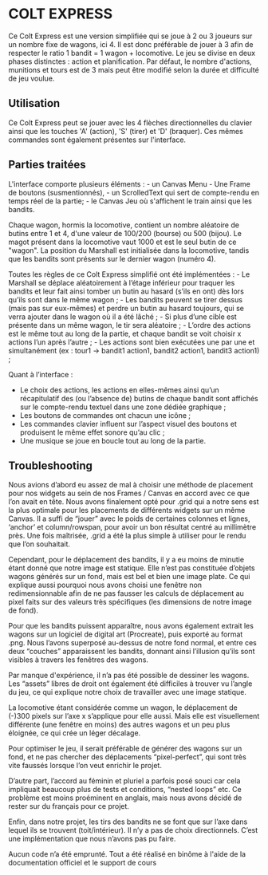 # COLT EXPRESS

Ce Colt Express est une version simplifiée qui se joue à 2 ou 3 joueurs sur un nombre fixe de wagons, ici 4. Il est donc préférable de jouer à 3 afin de respecter le ratio 1 bandit = 1 wagon + locomotive. 
Le jeu se divise en deux phases distinctes : action et planification. Par défaut, le nombre d'actions, munitions et tours est de 3 mais peut être modifié selon la durée et difficulté de jeu voulue.


## Utilisation

Ce Colt Express peut se jouer avec les 4 flèches directionnelles du clavier ainsi que les touches 'A' (action), 'S' (tirer) et 'D' (braquer). Ces mêmes commandes sont également présentes sur l'interface.


## Parties traitées

L'interface comporte plusieurs éléments : 
	- un Canvas Menu
		- Une Frame de boutons (susmentionnés),
		- un ScrolledText qui sert de compte-rendu en temps réel de la partie;
	- le Canvas Jeu où s'affichent le train ainsi que les bandits.
	
Chaque wagon, hormis la locomotive, contient un nombre aléatoire de butins entre 1 et 4, d'une valeur de 100/200 (bourse) ou 500 (bijou). Le magot présent dans la locomotive vaut 1000 et est le seul butin de ce "wagon". La position du Marshall est initialisée dans la locomotive, tandis que les bandits sont présents sur le dernier wagon (numéro 4).

Toutes les règles de ce Colt Express simplifié ont été implémentées : 
	- Le Marshall se déplace aléatoirement à l’étage inférieur pour traquer les bandits et leur fait ainsi tomber un butin au hasard (s’ils en ont) dès lors qu’ils sont dans le même wagon ;
	- Les bandits peuvent se tirer dessus (mais pas sur eux-mêmes) et perdre un butin au hasard toujours, qui se verra ajouter dans le wagon où il a été lâché ;
	- Si plus d’une cible est présente dans un même wagon, le tir sera aléatoire ;
	- L’ordre des actions est le même tout au long de la partie, et chaque bandit se voit choisir x actions l’un après l’autre ;
	- Les actions sont bien exécutées une par une et simultanément (ex : tour1 → bandit1 action1, bandit2 action1, bandit3 action1) ;


Quant à l’interface : 
- Le choix des actions, les actions en elles-mêmes ainsi qu’un récapitulatif des (ou l’absence de) butins de chaque bandit sont affichés sur le compte-rendu textuel dans une zone dédiée graphique ;
- Les boutons de commandes ont chacun une icône ;
- Les commandes clavier influent sur l’aspect visuel des boutons et produisent le même effet sonore qu’au clic ;
- Une musique se joue en boucle tout au long de la partie.


## Troubleshooting

Nous avions d’abord eu assez de mal à choisir une méthode de placement pour nos widgets au sein de nos Frames / Canvas en accord avec ce que l’on avait en tête. Nous avons finalement opté pour .grid qui a notre sens est la plus optimale pour les placements de différents widgets sur un même Canvas. Il a suffi de “jouer” avec le poids de certaines colonnes et lignes, ‘anchor’ et column/rowspan, pour avoir un bon résultat centré au millimètre près. Une fois maîtrisée, .grid a été la plus simple à utiliser pour le rendu que l’on souhaitait.

Cependant, pour le déplacement des bandits, il y a eu moins de minutie étant donné que notre image est statique. Elle n’est pas constituée d’objets wagons générés sur un fond, mais est bel et bien une image plate. Ce qui explique aussi pourquoi nous avons choisi une fenêtre non redimensionnable afin de ne pas fausser les calculs de déplacement au pixel faits sur des valeurs très spécifiques (les dimensions de notre image de fond).

Pour que les bandits puissent apparaître, nous avons également extrait les wagons sur un logiciel de digital art (Procreate), puis exporté au format .png. Nous l’avons superposé au-dessus de notre fond normal, et entre ces deux “couches” apparaissent les bandits, donnant ainsi l’illusion qu’ils sont visibles à travers les fenêtres des wagons.

Par manque d'expérience, il n’a pas été possible de dessiner les wagons. Les “assets” libres de droit ont également été difficiles à trouver vu l’angle du jeu, ce qui explique notre choix de travailler avec une image statique.

La locomotive étant considérée comme un wagon, le déplacement de (-)300 pixels sur l’axe x s’applique pour elle aussi. Mais elle est visuellement différente (une fenêtre en moins) des autres wagons et un peu plus éloignée, ce qui crée un léger décalage.

Pour optimiser le jeu, il serait préférable de générer des wagons sur un fond, et ne pas chercher des déplacements “pixel-perfect”, qui sont très vite faussés lorsque l’on veut enrichir le projet.

D’autre part, l’accord au féminin et pluriel a parfois posé souci car cela impliquait beaucoup plus de tests et conditions, “nested loops” etc. Ce problème est moins proéminent en anglais, mais nous avons décidé de rester sur du français pour ce projet.

Enfin, dans notre projet, les tirs des bandits ne se font que sur l’axe dans lequel ils se trouvent (toit/intérieur). Il n’y a pas de choix directionnels. C’est une implémentation que nous n’avons pas pu faire.

Aucun code n’a été emprunté. Tout a été réalisé en binôme à l'aide de la documentation officiel et le support de cours
